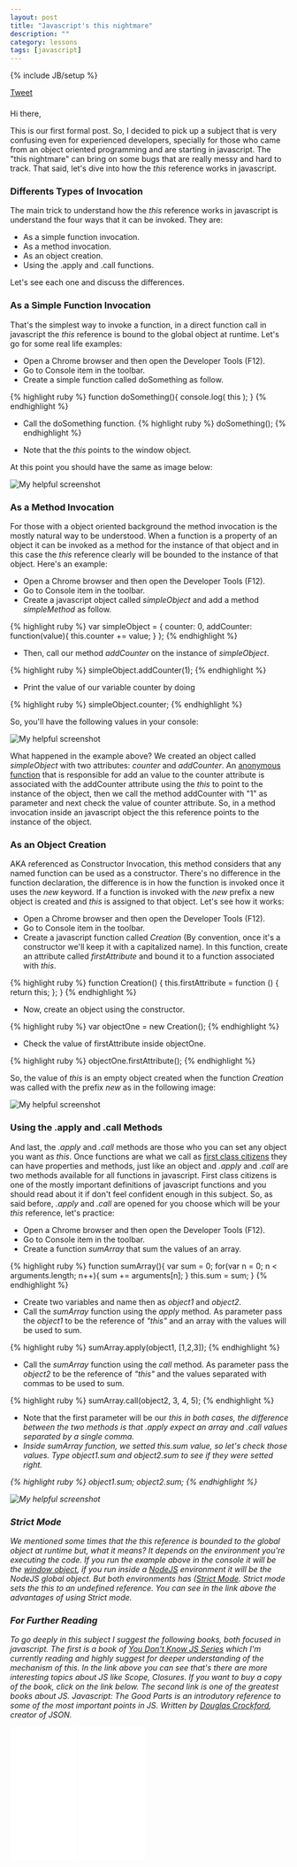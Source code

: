 ```yaml
---
layout: post
title: "Javascript's this nightmare"
description: ""
category: lessons
tags: [javascript]
---
```

{% include JB/setup %}



<div style="margin-bottom: 1.5em;">
	<div>
		<a href="https://twitter.com/share" class="twitter-share-button" style="vertical-align: bottom">Tweet</a>
	</div>
	<div>
		<span id="facebook-share" class="fb-share-button" data-href="http://rafaelcfreire.github.io/lessons/2014/10/11/javascripts-this-nightmare/" data-layout="button"></span>
	</div>
</div>

Hi there,

This is our first formal post. So, I decided to pick up a subject that is very confusing even for experienced developers, specially for those who came from an object oriented programming and are starting in javascript. The "this nightmare" can bring on some bugs that are really messy and hard to track. That said, let's dive into how the <i>this</i> reference works in javascript.

### Differents Types of Invocation

The main trick to understand how the <i>this</i> reference works in javascript is understand the four ways that it can be invoked. They are:

- As a simple function invocation.
- As a method invocation.
- As an object creation.
- Using the .apply and .call functions.

Let's see each one and discuss the differences.

### As a Simple Function Invocation
That's the simplest way to invoke a function, in a direct function call in javascript the <i>this</i> reference is bound to the global object at runtime. Let's go for some real life examples:

- Open a Chrome browser and then open the Developer Tools (F12).
- Go to Console item in the toolbar.
- Create a simple function called doSomething as follow.

{% highlight ruby %}
		function doSomething(){
 console.log( this ); 
}
{% endhighlight %}

- Call the doSomething function.
{% highlight ruby %}
		doSomething();
{% endhighlight %}
 
- Note that the <i>this</i> points to the window object.


At this point you should have the same as image below:


![My helpful screenshot](/assets/image_post_2014_10_11.png)


### As a Method Invocation
For those with a object oriented background the method invocation is the mostly natural way to be understood. When a function is a property of an object it can be invoked as a method for the instance of that object and in this case the <i>this</i> reference clearly will be bounded to the instance of that object. Here's an example:

- Open a Chrome browser and then open the Developer Tools (F12).
- Go to Console item in the toolbar.
- Create a javascript object called <i>simpleObject</i> and add a method <i>simpleMethod</i> as follow.

{% highlight ruby %}
var simpleObject = 
{ 
 counter: 0, 
 addCounter: function(value){ 
  this.counter += value;
 } 
};
{% endhighlight %}

- Then, call our method <i>addCounter</i> on the instance of <i>simpleObject</i>.
 
{% highlight ruby %}
		simpleObject.addCounter(1);
{% endhighlight %} 

- Print the value of our variable counter by doing

{% highlight ruby %}
		simpleObject.counter;
{% endhighlight %} 


So, you'll have the following values in your console:

![My helpful screenshot](/assets/image2_post_2014_10_11.png)

What happened in the example above? We created an object called <i>simpleObject</i> with two attributes: <i>counter</i> and <i>addCounter</i>. An <a href="http://en.wikipedia.org/wiki/Anonymous_function#JavaScript" target='_blank'>anonymous function</a> that is responsible for add an value to the counter attribute is associated with the addCounter attribute using the <i>this</i> to point to the instance of the object, then we call the method addCounter with "1" as parameter and next check the value of counter attribute. So, in a method invocation inside an javascript object the this reference points to the instance of the object.

### As an Object Creation
AKA referenced as Constructor Invocation, this method considers that any named function can be used as a constructor. There's no difference in the function declaration, the difference is in how the function is invoked once it uses the <i>new</i> keyword. If a function is invoked with the <i>new</i> prefix a new object is created and <i>this</i> is assigned to that object. Let's see how it works:

- Open a Chrome browser and then open the Developer Tools (F12).
- Go to Console item in the toolbar.
- Create a javascript function called <i>Creation</i> (By convention, once it's a constructor we'll keep it with a capitalized name). In this function, create an attribute called <i>firstAttribute</i> and bound it to a function associated with <i>this</i>. 

{% highlight ruby %}
function Creation()
{
 this.firstAttribute = function () { return this; };
}
{% endhighlight %} 

- Now, create an object using the constructor.

{% highlight ruby %}
	var objectOne = new Creation();
{% endhighlight %} 

- Check the value of firstAttribute inside objectOne.

{% highlight ruby %}
	objectOne.firstAttribute();
{% endhighlight %} 

So, the value of <i>this</i> is an empty object created when the function <i>Creation</i> was called with the prefix <i>new</i> as in the following image:

![My helpful screenshot](/assets/image3_post_2014_10_11.png)

### Using the .apply and .call Methods
And last, the <i>.apply</i> and <i>.call</i> methods are those who you can set any object you want as <i>this</i>. Once functions are what we call as <a href="http://en.wikipedia.org/wiki/First-class_function" target='_blank'>first class citizens</a> they can have properties and methods, just like an object and <i>.apply</i> and <i>.call</i> are two methods available for all functions in javascript. First class citizens is one of the mostly important definitions of javascript functions and you should read about it if don't feel confident enough in this subject. So, as said before, <i>.apply</i> and <i>.call</i> are opened for you choose which will be your <i>this</i> reference, let's practice:

- Open a Chrome browser and then open the Developer Tools (F12).
- Go to Console item in the toolbar.
- Create a function <i>sumArray</i> that sum the values of an array.

{% highlight ruby %}
function sumArray(){
 var sum = 0;
 for(var n = 0; n < arguments.length; n++){
  sum += arguments[n];
 }
 this.sum = sum;
}
{% endhighlight %}
 
- Create two variables and name then as <i>object1</i> and <i>object2</i>.
- Call the <i>sumArray</i> function using the <i>apply</i> method. As parameter pass the <i>object1</i> to be the reference of <i>"this"</i> and an array with the values will be used to sum.

{% highlight ruby %}
	sumArray.apply(object1, [1,2,3]);
{% endhighlight %}

- Call the <i>sumArray</i> function using the <i>call</i> method. As parameter pass the <i>object2</i> to be the reference of <i>"this"</i> and the values separated with commas to be used to sum.

{% highlight ruby %}
	sumArray.call(object2, 3, 4, 5);
{% endhighlight %}

- Note that the first parameter will be our <i>this<i> in both cases, the difference between the two methods is that <i>.apply</i> expect an array and <i>.call</i> values separated by a single comma.
- Inside <i>sumArray</i> function, we setted <i>this.sum</i> value, so let's check those values. Type <i>object1.sum</i> and <i>object2.sum</i> to see if they were setted right.

{% highlight ruby %}
	object1.sum;
	object2.sum;
{% endhighlight %}

![My helpful screenshot](/assets/image4_post_2014_10_11.png)

### Strict Mode
We mentioned some times that the this reference is bounded to the global object at runtime but, what it means? It depends on the environment you're executing the code. If you run the example above in the console it will be the <a href="http://www.w3schools.com/js/js_window.asp" target="_blank">window object</a>, if you run inside a <a href="http://nodejs.org" target="_blank">NodeJS</a> environment it will be the NodeJS global object. But both environments has (<a href="http://www.yuiblog.com/blog/2010/12/14/strict-mode-is-coming-to-town/" target="_blank">Strict Mode</a>. Strict mode sets the <i>this</i> to an undefined reference. You can see in the link above the advantages of using Strict mode.

### For Further Reading
To go deeply in this subject I suggest the following books, both focused in javascript. The first is a book of <a href="https://github.com/getify/You-Dont-Know-JS/blob/master/README.md#you-dont-know-js-book-series" target="_blank">You Don't Know JS Series</a> which I'm currently reading and highly suggest for deeper understanding of the mechanism of <i>this</i>. In the link above you can see that's there are more interesting topics about JS like Scope, Closures. If you want to buy a copy of the book, click on the link below. The second link is one of the greatest books about JS. Javascript: The Good Parts is an introdutory reference to some of the most important points in JS. Written by <a href="http://javascript.crockford.com" target="_blank">Douglas Crockford</a>, creator of JSON.


 
<iframe style="width:120px;height:240px;" marginwidth="0" marginheight="0" scrolling="no" frameborder="0" src="//ws-na.amazon-adsystem.com/widgets/q?ServiceVersion=20070822&OneJS=1&Operation=GetAdHtml&MarketPlace=US&source=ac&ref=tf_til&ad_type=product_link&tracking_id=raffretecblo-20&marketplace=amazon&region=US&placement=1491904151&asins=1491904151&linkId=463ZW6OOIPXPIIB5&show_border=true&link_opens_in_new_window=true">
</iframe>

 
<iframe style="width:120px;height:240px;" marginwidth="0" marginheight="0" scrolling="no" frameborder="0" src="//ws-na.amazon-adsystem.com/widgets/q?ServiceVersion=20070822&OneJS=1&Operation=GetAdHtml&MarketPlace=US&source=ac&ref=tf_til&ad_type=product_link&tracking_id=raffretecblo-20&marketplace=amazon&region=US&placement=0596517742&asins=0596517742&linkId=ZTOWF5DCU6HUXDRX&show_border=true&link_opens_in_new_window=true">
</iframe>

<script type="text/javascript" src="/js/main.js"></script>



